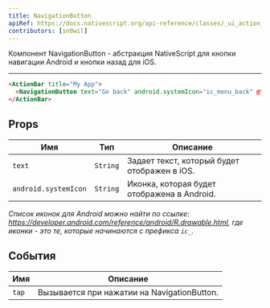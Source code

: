 ```yaml
---
title: NavigationButton
apiRef: https://docs.nativescript.org/api-reference/classes/_ui_action_bar_.navigationbutton
contributors: [sn0wil]
---
```


Компонент NavigationButton - абстракция NativeScript для кнопки навигации Android и кнопки назад для iOS.

---

```html
<ActionBar title="My App">
  <NavigationButton text="Go back" android.systemIcon="ic_menu_back" @tap="goBack" />
</ActionBar>
```

## Props

| Имя | Тип | Описание |
|------|------|-------------|
| `text` | `String` | Задает текст, который будет отображен в iOS.
| `android.systemIcon` | `String` | Иконка, которая будет отображена в Android.

*Список иконок для Android можно найти по ссылке: <https://developer.android.com/reference/android/R.drawable.html>, где иконки - это те, которые начинаются с префикса `ic_`.*

## События

| Имя | Описание |
|------|-------------|
| `tap`| Вызывается при нажатии на NavigationButton.
